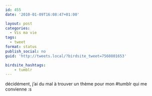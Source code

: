 ```yaml
---
id: 455
date: '2010-01-09T16:08:47+01:00'

layout: post
categories:
  - Vis ma vie
tags:
  - tweet
format: status
publish_social: no
guid: 'http://tweets.local/?birdsite_tweet=7560801653'

birdsite_hashtags:
    - tumblr
---
```


décidément, j’ai du mal à trouver un thème pour mon #tumblr qui me convienne :s